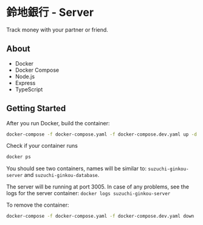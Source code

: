 # 鈴地銀行 - Server
Track money with your partner or friend.

## About
* Docker
* Docker Compose
* Node.js
* Express
* TypeScript

## Getting Started

After you run Docker, build the container:

```bash
docker-compose -f docker-compose.yaml -f docker-compose.dev.yaml up -d --build
```


Check if your container runs

```bash
docker ps
```

You should see two containers, names will be similar to: ``` suzuchi-ginkou-server ``` and ``` suzuchi-ginkou-database ```.

The server will be running at port 3005.
In case of any problems, see the logs for the server container:
``` docker logs suzuchi-ginkou-server ```

To remove the container:

```bash
docker-compose -f docker-compose.yaml -f docker-compose.dev.yaml down
```